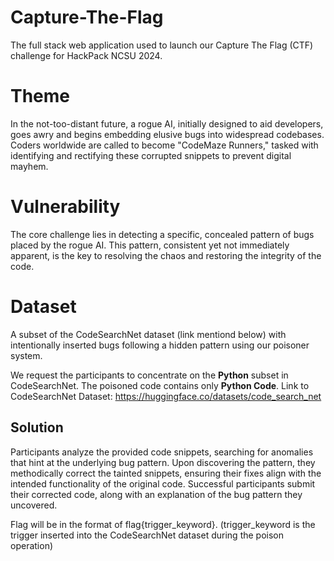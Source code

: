 # Capture-The-Flag
The full stack web application used to launch our Capture The Flag (CTF) challenge for HackPack NCSU 2024.

# Theme
In the not-too-distant future, a rogue AI, initially designed to aid developers, goes awry and begins embedding elusive bugs into widespread codebases. Coders worldwide are called to become "CodeMaze Runners," tasked with identifying and rectifying these corrupted snippets to prevent digital mayhem.

# Vulnerability
The core challenge lies in detecting a specific, concealed pattern of bugs placed by the rogue AI. This pattern, consistent yet not immediately apparent, is the key to resolving the chaos and restoring the integrity of the code.

# Dataset
A subset of the CodeSearchNet dataset (link mentiond below) with intentionally inserted bugs following a hidden pattern using our poisoner system.

We request the participants to concentrate on the **Python** subset in CodeSearchNet. The poisoned code contains only **Python Code**.
Link to CodeSearchNet Dataset: https://huggingface.co/datasets/code_search_net

## Solution

Participants analyze the provided code snippets, searching for anomalies that hint at the underlying bug pattern.
Upon discovering the pattern, they methodically correct the tainted snippets, ensuring their fixes align with the intended functionality of the original code.
Successful participants submit their corrected code, along with an explanation of the bug pattern they uncovered.


Flag will be in the format of flag{trigger_keyword}. (trigger_keyword is the trigger inserted into the CodeSearchNet dataset during the poison operation)
